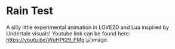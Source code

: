 # Rain Test

A silly little experimental animation in LOVE2D and Lua inspired by Undertale visuals!
Youtube link can be found here: https://youtu.be/WuHPt29_FMg
![image](https://github.com/faliNali/Rain-Test/assets/108901892/b88f62f9-f6ed-43ea-8cf8-47c460c81ce4)

